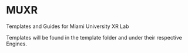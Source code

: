 # MUXR

Templates and Guides for Miami University XR Lab

Templates will be found in the template folder and under their respective Engines. 
